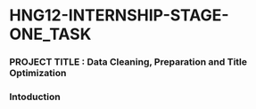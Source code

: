 # HNG12-INTERNSHIP-STAGE-ONE_TASK

### PROJECT TITLE : Data Cleaning, Preparation and Title Optimization 

### Intoduction

